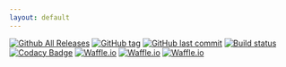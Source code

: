 ```yaml
---
layout: default
---
```


[![Github All Releases](https://img.shields.io/github/downloads/RobethX/BL2-MP-Mods/total.svg)](https://github.com/RobethX/BL2-MP-Mods/releases) [![GitHub tag](https://img.shields.io/github/tag/RobethX/BL2-MP-Mods.svg)](https://github.com/RobethX/BL2-MP-Mods/releases) [![GitHub last commit](https://img.shields.io/github/last-commit/RobethX/BL2-MP-Mods.svg)](https://github.com/RobethX/BL2-MP-Mods) [![Build status](https://ci.appveyor.com/api/projects/status/lhow6u9e4qaqsiqi?svg=true)](https://ci.appveyor.com/project/robeth/bl2-mp-mods) [![Codacy Badge](https://api.codacy.com/project/badge/Grade/6c3b99d6864742fb9261f291bac3fd4a)](https://www.codacy.com/app/Robeth/BL2-MP-Mods?utm_source=github.com&amp;utm_medium=referral&amp;utm_content=RobethX/BL2-MP-Mods&amp;utm_campaign=Badge_Grade) [![Waffle.io](https://img.shields.io/waffle/label/RobethX/BL2-MP-Mods/to%20do.svg)](https://waffle.io/RobethX/BL2-MP-Mods) [![Waffle.io](https://img.shields.io/waffle/label/RobethX/BL2-MP-Mods/in%20progress.svg)](https://waffle.io/RobethX/BL2-MP-Mods) [![Waffle.io](https://img.shields.io/waffle/label/RobethX/BL2-MP-Mods/done.svg)](https://waffle.io/RobethX/BL2-MP-Mods)

